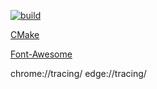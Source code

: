 [![build](https://github.com/Hinageshi01/HinaEngine/workflows/build/badge.svg)](https://github.com/Hinageshi01/HinaEngine/actions?workflow=build)

[CMake](https://cmake.org/download/#latest)

[Font-Awesome](https://github.com/FortAwesome/Font-Awesome/tree/6.x)

chrome://tracing/
edge://tracing/
